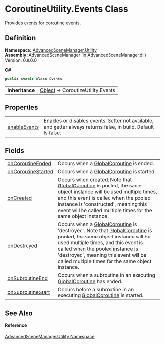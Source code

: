 # CoroutineUtility.Events Class


Provides events for coroutine events.



## Definition
**Namespace:** <a href="N_AdvancedSceneManager_Utility">AdvancedSceneManager.Utility</a>  
**Assembly:** AdvancedSceneManager (in AdvancedSceneManager.dll) Version: 0.0.0.0

**C#**
``` C#
public static class Events
```

<table><tr><td><strong>Inheritance</strong></td><td><a href="https://learn.microsoft.com/dotnet/api/system.object" target="_blank" rel="noopener noreferrer">Object</a>  →  CoroutineUtility.Events</td></tr>
</table>



## Properties
<table>
<tr>
<td><a href="P_AdvancedSceneManager_Utility_CoroutineUtility_Events_enableEvents">enableEvents</a></td>
<td>Enables or disables events. Setter not available, and getter always returns false, in build. Default is false.</td></tr>
</table>

## Fields
<table>
<tr>
<td><a href="F_AdvancedSceneManager_Utility_CoroutineUtility_Events_onCoroutineEnded">onCoroutineEnded</a></td>
<td>Occurs when a <a href="T_AdvancedSceneManager_Utility_GlobalCoroutine">GlobalCoroutine</a> is ended.</td></tr>
<tr>
<td><a href="F_AdvancedSceneManager_Utility_CoroutineUtility_Events_onCoroutineStarted">onCoroutineStarted</a></td>
<td>Occurs when a <a href="T_AdvancedSceneManager_Utility_GlobalCoroutine">GlobalCoroutine</a> is started.</td></tr>
<tr>
<td><a href="F_AdvancedSceneManager_Utility_CoroutineUtility_Events_onCreated">onCreated</a></td>
<td>Occurs when created. Note that <a href="T_AdvancedSceneManager_Utility_GlobalCoroutine">GlobalCoroutine</a> is pooled, the same object instance will be used multiple times, and this event is called when the pooled instance is 'constructed', meaning this event will be called multiple times for the same object instance.</td></tr>
<tr>
<td><a href="F_AdvancedSceneManager_Utility_CoroutineUtility_Events_onDestroyed">onDestroyed</a></td>
<td>Occurs when a <a href="T_AdvancedSceneManager_Utility_GlobalCoroutine">GlobalCoroutine</a> is 'destroyed'. Note that <a href="T_AdvancedSceneManager_Utility_GlobalCoroutine">GlobalCoroutine</a> is pooled, the same object instance will be used multiple times, and this event is called when the pooled instance is 'destroyed', meaning this event will be called multiple times for the same object instance.</td></tr>
<tr>
<td><a href="F_AdvancedSceneManager_Utility_CoroutineUtility_Events_onSubroutineEnd">onSubroutineEnd</a></td>
<td>Occurs when a subroutine in an executing <a href="T_AdvancedSceneManager_Utility_GlobalCoroutine">GlobalCoroutine</a> has ended.</td></tr>
<tr>
<td><a href="F_AdvancedSceneManager_Utility_CoroutineUtility_Events_onSubroutineStart">onSubroutineStart</a></td>
<td>Occurs before a subroutine in an executing <a href="T_AdvancedSceneManager_Utility_GlobalCoroutine">GlobalCoroutine</a> is started.</td></tr>
</table>

## See Also


#### Reference
<a href="N_AdvancedSceneManager_Utility">AdvancedSceneManager.Utility Namespace</a>  
